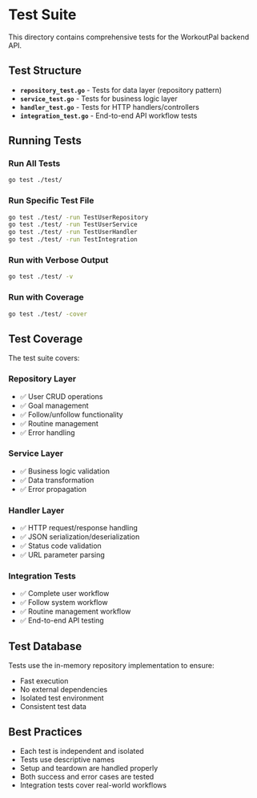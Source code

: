 # Test Suite

This directory contains comprehensive tests for the WorkoutPal backend API.

## Test Structure

- **`repository_test.go`** - Tests for data layer (repository pattern)
- **`service_test.go`** - Tests for business logic layer
- **`handler_test.go`** - Tests for HTTP handlers/controllers
- **`integration_test.go`** - End-to-end API workflow tests

## Running Tests

### Run All Tests
```bash
go test ./test/
```

### Run Specific Test File
```bash
go test ./test/ -run TestUserRepository
go test ./test/ -run TestUserService
go test ./test/ -run TestUserHandler
go test ./test/ -run TestIntegration
```

### Run with Verbose Output
```bash
go test ./test/ -v
```

### Run with Coverage
```bash
go test ./test/ -cover
```

## Test Coverage

The test suite covers:

### Repository Layer
- ✅ User CRUD operations
- ✅ Goal management
- ✅ Follow/unfollow functionality
- ✅ Routine management
- ✅ Error handling

### Service Layer
- ✅ Business logic validation
- ✅ Data transformation
- ✅ Error propagation

### Handler Layer
- ✅ HTTP request/response handling
- ✅ JSON serialization/deserialization
- ✅ Status code validation
- ✅ URL parameter parsing

### Integration Tests
- ✅ Complete user workflow
- ✅ Follow system workflow
- ✅ Routine management workflow
- ✅ End-to-end API testing

## Test Database

Tests use the in-memory repository implementation to ensure:
- Fast execution
- No external dependencies
- Isolated test environment
- Consistent test data

## Best Practices

- Each test is independent and isolated
- Tests use descriptive names
- Setup and teardown are handled properly
- Both success and error cases are tested
- Integration tests cover real-world workflows